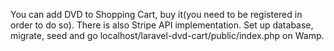 You can add DVD to Shopping Cart, buy it(you need to be registered in order to do so).
There is also Stripe API implementation.
Set up database, migrate, seed and go localhost/laravel-dvd-cart/public/index.php on Wamp.